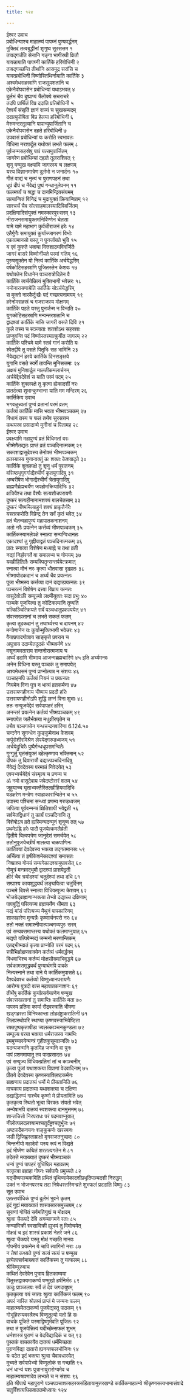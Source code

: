 ```yaml
---
title: १२४

---
```

ईश्वर उवाच  
प्रबोधिन्याश्च माहात्म्यं पापघ्नं पुण्यवर्द्धनम्  
मुक्तिदं तत्वबुद्धीनां शृणुष्व सुरसत्तम १  
तावद्गर्जति सेनानि गङ्गा भागीरथी क्षितौ  
यावन्नायाति पापघ्नी कार्तिके हरिबोधिनी २  
तावद्गच्छन्ति तीर्थानि आसमुद्र सरांसि च  
यावत्प्रबोधिनी विष्णोस्तिथिर्नायाति कार्तिके ३  
अश्वमेधसहस्राणि राजसूयशतानि च  
एकेनैवोपवासेन प्रबोधिन्यां यथाऽभवत् ४  
दुर्लभं चैव दुष्प्राप्यं त्रैलोक्ये सचराचरे  
तदपि प्रार्थितं विप्र ददाति प्रतिबोधिनी ५  
ऐश्वर्यं संसृतिं ज्ञानं राज्यं च सुखसम्पदम्  
ददात्युपोषिता विप्र हेलया हरिबोधिनी ६  
मेरुमन्दरतुल्यानि पापान्युपार्जितानि च  
एकेनैवोपवासेन दहते हरिबोधिनी ७  
उपवासं प्रबोधिन्यां यः करोति स्वभावतः  
विधिना नरशार्दूल यथोक्तं लभते फलम् ८  
पूर्वजन्मसहस्रेषु पापं यत्समुपार्जितम्  
जागरेण प्रबोधिन्यां दह्यते तूलराशिवत् ९  
शृणु षण्मुख वक्ष्यामि जागरस्य च लक्षणम्  
यस्य विज्ञानमात्रेण दुर्लभो न जनार्दनः १०  
गीतं वाद्यं च नृत्यं च पुराणपठनं तथा  
धूपं दीपं च नैवेद्यं पुष्पं गन्धानुलेपनम् ११  
फलमर्घ्यं च श्रद्धा च दानमिन्द्रियसंयमम्  
सत्यान्वितं विनिद्रं च मुदायुक्तं क्रियान्वितम् १२  
साश्चर्चं चैव सोत्साहमालस्यादिविवर्जितम्  
प्रदक्षिणादिसंयुक्तं नमस्कारपुरःसरम् १३  
नीराजनसमायुक्तमनिर्विण्णेन चेतसा  
यामे यामे महाभाग कुर्वन्नीराजनं हरेः १४  
एतैर्गुणैः समायुक्तं कुर्याज्जागरणं विभोः  
एकाग्रमानसो यस्तु न पुनर्जायते भुवि १५  
य एवं कुरुते भक्त्या वित्तशाठ्यविवर्जितैः  
जागरं वासरे विष्णोर्नीयते परमां गतिम् १६  
पुरुषसूक्तेन यो नित्यं कार्तिके अर्चयेद्धरिम्  
वर्षकोटिसहस्राणि पूजितस्तेन केशवः १७  
यथोक्तेन विधानेन पञ्चरात्रोदितेन वै  
कार्तिके त्वर्चयेन्नित्यं मुक्तिभागी भवेन्नरः १८  
नमोनारायणायेति कार्तिके योऽर्चयेद्धरिम्  
स मुक्तो नारकैर्दुःखैः पदं गच्छत्यनामयम् १९  
हरेर्नामसहस्रं च गजराजस्य मोक्षणम्  
कार्तिके पठते यस्तु पुनर्जन्म न विन्दति २०  
युगकोटिसहस्राणि मन्वन्तरशतानि च  
द्वादश्यां कार्तिके मासि जागरी वसते दिवि २१  
कुले तस्य च सञ्जाताः शतशोऽथ सहस्रशः  
प्राप्नुवन्ति पदं विष्णोस्तस्मात्कुर्वीत जागरम् २२  
कार्तिके पश्चिमे यामे स्तवं गानं करोति यः  
श्वेतद्वीपे तु वसते पितृभिः सह भामिनि २३  
नैवेद्यदानं हरये कार्तिके दिनसङ्क्षये  
युगानि वसते स्वर्गे तावन्ति मुनिसत्तमाः २४  
अक्षयं मुनिशार्दूल मालतीकमलार्चनम्  
अर्चयेद्देवदेवेशं स याति परमं पदम् २५  
कार्तिके शुक्लपक्षे तु कृत्वा ह्येकादशीं नरः  
प्रातर्दत्त्वा शुभान्कुम्भान्स याति मम मन्दिरम् २६  
कार्त्तिकेय उवाच  
भगवन्नुच्यतां पुण्यं व्रतानां परमं व्रतम्  
कर्तव्यं कार्तिके मासि भवता भीष्मपञ्चकम् २७  
विधानं तस्य च फलं तथैव सुरसत्तम  
कथयस्व प्रसादान्मे मुनीनां च पितामह २८  
ईश्वर उवाच  
प्रवक्ष्यामि महापुण्यं व्रतं विधिमतां वरः  
भीष्मेणैतद्यतः प्राप्तं व्रतं पञ्चदिनात्मकम् २९  
सकाशाद्वासुदेवस्य तेनोक्तं भीष्मपञ्चकम्  
व्रतस्यास्य गुणान्वक्तुं कः शक्तः केशवादृते ३०  
कार्त्तिके शुक्लपक्षे तु शृणु धर्मं पुरातनम्  
वसिष्ठभृगुगर्गाद्यैश्चीर्णं कृतयुगादिषु ३१  
अम्बरीषेण भोगाद्यैश्चीर्णं त्रेतायुगादिषु  
ब्राह्मणैर्ब्रह्मचर्येण जपहोमक्रियादिभिः ३२  
क्षत्रियैश्च तथा वैश्यैः सत्यशौचपरायणैः  
दुष्करं सत्यहीनानामशक्यं बालचेतसाम् ३३  
दुष्करं भीष्ममित्याहुर्न शक्यं प्राकृतैर्नरैः  
यस्तत्करोति विप्रेन्द्र तेन सर्वं कृतं भवेत् ३४  
व्रतं चैतन्महापुण्यं महापातकनाशनम्  
अतो नरैः प्रयत्नेन कर्त्तव्यं भीष्मपञ्चकम् ३५  
कार्तिकस्यामलेपक्षे स्नात्वा सम्यग्विधानतः  
एकादश्यां तु गृह्णीयाद्व्रतं पञ्चदिनात्मकम् ३६  
प्रातः स्नात्वा विशेषेण मध्याह्ने च तथा व्रती  
नद्यां निर्झरगर्ते वा समालभ्य च गोमयम् ३७  
यवव्रीहितिलैः सम्यक्पितॄन्सन्तर्पयेत्क्रमात्  
स्नात्वा मौनं नरः कृत्वा धौतवासा दृढव्रतः ३८  
भीष्मायोदकदानं च अर्घ्यं चैव प्रयत्नतः  
पूजा भीष्मस्य कर्त्तव्या दानं दद्यात्प्रयत्नतः ३९  
पञ्चरत्नं विशेषेण दत्त्वा विप्राय यत्नतः  
वासुदेवोऽपि सम्पूज्यो लक्ष्मीयुक्तः सदा प्रभुः ४०  
पञ्चके पूजयित्वा तु कोटिकल्पानि तुष्यति  
यत्किञ्चित्क्रियते सर्वं पञ्चधातुप्रकल्पयेत् ४१  
संवत्सरव्रतानां च लभते सकलं फलम्  
कृत्वा तूदकदानं तु तथार्घ्यस्य च दापनम् ४२  
मन्त्रेणानेन यः कुर्यान्मुक्तिभागी भवेन्नरः ४३  
वैयाघ्रपादगोत्राय साङ्कृते प्रवराय च  
अपुत्राय ददाम्येतदुदकं भीष्मवर्मणे ४४  
वसूनामवताराय शन्तनोरात्मजाय च  
अर्घ्यं ददामि भीष्माय आजन्मब्रह्मचारिणे ४५ इति अर्घ्यमन्त्रः  
अनेन विधिना यस्तु पञ्चकं तु समापयेत्  
अश्वमेधसमं पुण्यं प्राप्नोत्यत्र न संशयः ४६  
पञ्चाहमपि कर्तव्यं नियमं च प्रयत्नतः  
नियमेन विना पुत्र न भाव्यं व्रतकर्मणा ४७  
उत्तरायणहीनाय भीष्माय प्रददौ हरिः  
उत्तरायणहीनोऽपि शुद्धिं लग्नं विना शुभाः ४८  
ततः सम्पूजयेद्देवं सर्वपापहरं हरिम्  
अनन्तरं प्रयत्नेन कर्तव्यं भीष्मपञ्चकम् ४९  
स्नापयेत जलैर्भक्त्या मधुक्षीरघृतेन च  
तथैव पञ्चगव्येन गन्धचन्दनवारिणा 6.124.५०  
चन्दनेन सुगन्धेन कुङ्कुमेनाथ केशवम्  
कर्पूरोशीरमिश्रेण लेपयेद्गरुडध्वजम् ५१  
अर्चयेद्रुचिरैः पुष्पैर्गन्धधूपसमन्वितैः  
गुग्गुलुं घृतंसंयुक्तं दहेत्कृष्णाय भक्तिमान् ५२  
दीपकं तु दिवारात्रौ दद्यात्पञ्चदिनादिषु  
नैवेद्यं देवदेवस्य परमान्नं निवेदयेत् ५३  
एवमभ्यर्चयेद्देवं संस्मृत्य च प्रणम्य च  
ॐ नमो वासुदेवाय जपेदष्टोत्तरं शतम् ५४  
जुहुयाच्च घृताभ्यक्तैस्तिलव्रीहियवादिभिः  
षडक्षरेण मन्त्रेण स्वाहाकारान्वितेन च ५५  
उपास्य पश्चिमां सन्ध्यां प्रणम्य गरुडध्वजम्  
जपित्वा पूर्ववन्मन्त्रं क्षितिशायी भवेद्व्रती ५६  
सर्वमेतद्विधानं तु कार्यं पञ्चदिनानि तु  
विशेषोऽत्र व्रते ह्यस्मिन्यदन्यूनं शृणुष्व तत् ५७  
प्रथमेऽह्नि हरेः पादौ पूजयेत्कमलैर्व्रती  
द्वितीये बिल्वपत्रेण जानुदेशं समर्चयेत् ५८  
ततोनुपूजयेच्छीर्षं मालत्या चक्रपाणिनः  
कार्तिक्यां देवदेवस्य भक्त्या तद्गतमानसः ५९  
अर्चित्वा तं हृषीकेशमेकादश्यां समासतः  
निष्प्राश्य गोमयं सम्यगेकादश्यामुपावसेत् ६०  
गोमूत्रं मन्त्रवद्भूमौ द्वादश्यां प्राशयेद्व्रती  
क्षीरं चैव त्रयोदश्यां चतुर्दश्यां तथा दधि ६१  
सम्प्राश्य कायशुद्ध्यर्थं लङ्घयित्वा चतुर्दिनम्  
पञ्चमे दिवसे स्नात्वा विधिवत्पूज्य केशवम् ६२  
भोजयेद्ब्राह्मणान्भक्त्या तेभ्यो दद्याच्च दक्षिणाम्  
पापबुद्धिं परित्यज्य ब्रह्मचर्येण धीमता ६३  
मद्यं मांसं परित्यज्य मैथुनं पापकारिणम्  
शाकाहारेण मुन्यन्नैः कृष्णार्चनपरो नरः ६४  
ततो नक्तं समाश्नीयात्पञ्चगव्यपुरः सरम्  
एवं सम्यक्समाप्तस्य यथोक्तं फलमाप्नुयात् ६५  
मद्यपो यत्पिबेन्मद्यं जन्मनो मरणान्तिकम्  
एतद्भीष्मव्रतं कृत्वा प्राप्नोति परमं पदम् ६६  
स्त्रीभिर्ब्राह्मणवाक्येन कर्तव्यं धर्मवर्द्धनम्  
विधवाभिश्च कर्तव्यं मोक्षसौख्याभिवृद्धये ६७  
सर्वकामसमृद्ध्यर्थं पुण्यार्थमपि पावके  
नित्यस्नाने तथा दाने ये कार्तिकमुपासते ६८  
वैश्वदेवश्च कर्तव्यो विष्णुध्यानपरायणैः  
आरोग्य पुत्रदो वत्स महापातकनाशनः ६९  
तीर्थेषु कार्तिकं कुर्यात्सर्वयत्नेन षण्मुख  
संवत्सरव्रतानां तु समाप्तिः कार्तिके मता ७०  
पापस्य प्रतिमा कार्या रौद्रवस्त्राति भीषणा  
खड्गहस्ता विनिष्क्रान्ता लोहदंष्ट्राकरालिनी ७१  
तिलप्रस्थोपरि स्थाप्या कृष्णवस्त्राभिवेष्टिता  
रक्तपुष्पकृतापीडा ज्वलत्काञ्चनकुण्डला ७२  
सम्पूज्य परया भक्त्या धर्मराजस्य नामभिः  
इममुच्चारयेन्मन्त्रं गृहीतकुसुमाञ्जलिः ७३  
यदन्यजन्मनि कृतमिह जन्मनि वा पुनः  
पापं प्रशममायातु तव पादप्रसादतः ७४  
एवं सम्पूज्य विधिवत्प्रतिमां तां च काञ्चनीम्  
कृत्वा पूजां यथाशक्त्या विप्राणां वेदवादिनाम् ७५  
प्रीतये देवदेवस्य कृष्णस्याक्लिष्टकर्मणः  
ब्राह्मणाय प्रदातव्यं धर्मो मे प्रीयतामिति ७६  
वाचकाय प्रदातव्या यथाशक्त्या च दक्षिणा  
दद्याद्धिरण्यं गाश्चैव कृष्णो मे प्रीयतामिति ७७  
कृतकृत्य स्थितो भूत्वा विरक्तः संयतो भवेत्  
अन्येषामपि दातव्यं स्वशक्त्या दानमुत्तमम् ७८  
शान्तचित्तो निरपराधः परं पदमवाप्नुयात्  
नीलोत्पलदलश्यामश्चतुर्दंष्ट्रश्चतुर्भुजः ७९  
अष्टपादैकनयनः शङ्कुकर्णः खरस्वनः  
जडी द्विजिह्वस्ताम्राक्षो मृगराजतनुच्छदः ८०  
चिन्तनीयो महादेवो यस्य रूपं न विद्यते  
इदं भीष्मेण कथितं शरतल्पगतेन मे ८१  
तदेतत्ते मयाख्यातं दुष्करं भीष्मपञ्चकं  
धन्यं पुण्यं पापहरं युधिष्ठिर महाव्रतम्  
यत्कृत्वा ब्रह्महा गोघ्नः सर्वपापैः प्रमुच्यते ८२  
यद्भीष्मपञ्चकमिति प्रथितं पृथिव्यामेकादशीप्रभृतिपञ्चदशी निरुद्धम्  
उक्तं न भोजनपरस्य तदा निषेधस्तस्मिन्व्रते शुभफलं प्रददाति विष्णुः ८३  
सूत उवाच  
एतत्सर्वाधिकं पुण्यं दुर्लभं भुवने कृतम्  
इदं गुह्यं मयाख्यातं शास्त्रसारसमुच्चयम् ८४  
सुराणां गोपितं सर्वमतिगुह्यं च मोक्षदम्  
श्रुत्वा चैकपदे देवि अगम्यागमने रताः ८५  
कन्याविक्री स्वसाविक्री ह्युभयं तु विमोचयेत्  
मोक्षदं च इदं शास्त्रं प्रकाशं नेतरे जने ८६  
श्रुत्वा चैकपदे यस्तु मोक्षं गच्छति मानवः  
गोपनीयं प्रयत्नेन ये चापि त्यागिनो नराः ८७  
न तेषां कथ्यते पुण्यं सत्यं सत्यं च षण्मुख  
इत्येतत्सर्वमाख्यातं कार्तिकस्य तु यत्फलम् ८८  
श्रीविष्णुरुवाच  
कथितं देवदेवेन पुत्राय हितकाम्यया  
पितुस्तद्वाक्यमाकर्ण्य षण्मुखो हर्षनिर्भरः ८९  
ऊचुः प्राञ्जलयः सर्वे तं देवं जगदायुषम्  
कृतकृत्या वयं जाताः श्रुत्वा कार्तिकजं फलम् ९०  
अपरं नास्ति श्रोतव्यं प्राप्तं मे जन्मनः फलम्  
माहात्म्यमेतदाकर्ण्य पूजयेद्यस्तु पाठकम् ९१  
गोभूहिरण्यवस्त्रैश्च विष्णुतुल्यो यतो हि सः  
वाचके पूजिते यस्माद्विष्णुर्भवति पूजितः ९२  
तथा तं पूजयेन्नित्यं यदीच्छेत्सफलं शुभम्  
धर्मशास्त्रं पुराणं च वेदविद्यादिकं च यत् ९३  
पुस्तकं वाचकायैव दातव्यं धर्ममिच्छता  
पुराणविद्या दातारो ह्यनन्तफलभोजिनः ९४  
यः पठेत इदं भक्त्या श्रुत्वा चैवावधारयेत्  
मुच्यते सर्वपापेभ्यो विष्णुलोकं स गच्छति ९५  
धनं धान्यं यशः पुत्रानायुरारोग्यमेव च  
माहात्म्यश्रवणादेव लभ्यते च न संशयः ९६  
इति श्रीपाद्मे महापुराणे पञ्चपञ्चाशत्सहस्त्रसंहितायामुत्तरखण्डे कार्तिकमाहात्म्ये श्रीकृष्णसत्यभामासंवादे चतुर्विंशत्यधिकशततमोध्यायः १२४